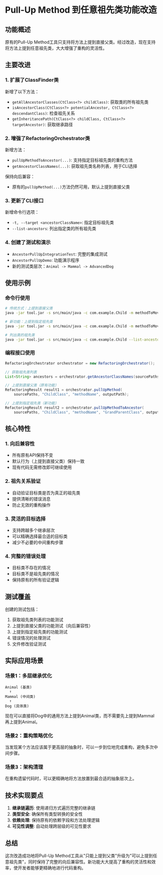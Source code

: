 # Pull-Up Method 到任意祖先类功能改造

## 功能概述

原有的Pull-Up Method工具只支持将方法上提到直接父类。经过改造，现在支持将方法上提到任意祖先类，大大增强了重构的灵活性。

## 主要改进

### 1. 扩展了ClassFinder类

新增了以下方法：
- `getAllAncestorClasses(CtClass<?> childClass)`: 获取类的所有祖先类
- `isAncestorClass(CtClass<?> potentialAncestor, CtClass<?> descendantClass)`: 检查祖先关系
- `getInheritancePath(CtClass<?> childClass, CtClass<?> targetAncestor)`: 获取继承路径

### 2. 增强了RefactoringOrchestrator类

新增方法：
- `pullUpMethodToAncestor(...)`: 支持指定目标祖先类的重构方法
- `getAncestorClassNames(...)`: 获取祖先类名称列表，用于CLI选择

保持向后兼容：
- 原有的`pullUpMethod(...)`方法仍然可用，默认上提到直接父类

### 3. 更新了CLI接口

新增命令行选项：
- `-t, --target <ancestorClassName>`: 指定目标祖先类
- `--list-ancestors`: 列出指定类的所有祖先类

### 4. 创建了测试和演示

- `AncestorPullUpIntegrationTest`: 完整的集成测试
- `AncestorPullUpDemo`: 功能演示程序
- 新的测试类层次：`Animal -> Mammal -> AdvancedDog`

## 使用示例

### 命令行使用

```bash
# 传统方式：上提到直接父类
java -jar tool.jar -s src/main/java -c com.example.Child -m methodToMove

# 新功能：上提到指定祖先类
java -jar tool.jar -s src/main/java -c com.example.Child -m methodToMove -t com.example.GrandParent

# 列出类的祖先类
java -jar tool.jar -s src/main/java -c com.example.Child --list-ancestors
```

### 编程接口使用

```java
RefactoringOrchestrator orchestrator = new RefactoringOrchestrator();

// 获取祖先类列表
List<String> ancestors = orchestrator.getAncestorClassNames(sourcePaths, "ChildClass");

// 上提到直接父类（原有功能）
RefactoringResult result1 = orchestrator.pullUpMethod(
    sourcePaths, "ChildClass", "methodName", outputPath);

// 上提到指定祖先类（新功能）
RefactoringResult result2 = orchestrator.pullUpMethodToAncestor(
    sourcePaths, "ChildClass", "methodName", "GrandParentClass", outputPath);
```

## 核心特性

### 1. 向后兼容性
- 所有原有API保持不变
- 默认行为（上提到直接父类）保持一致
- 现有代码无需修改即可继续使用

### 2. 祖先关系验证
- 自动验证目标类是否为真正的祖先类
- 提供清晰的错误消息
- 防止无效的重构操作

### 3. 灵活的目标选择
- 支持跨越多个继承层次
- 可以精确选择最合适的目标类
- 减少不必要的中间重构步骤

### 4. 完整的错误处理
- 目标类不存在的情况
- 目标类不是祖先类的情况
- 保持原有的所有验证逻辑

## 测试覆盖

创建的测试包括：
1. 获取祖先类列表的功能测试
2. 上提到直接父类的功能测试（向后兼容性）
3. 上提到指定祖先类的功能测试
4. 错误情况的处理测试
5. 文件修改验证测试

## 实际应用场景

### 场景1：多层继承优化
```
Animal (基类)
  ↑
Mammal (中间类)
  ↑
Dog (具体类)
```

现在可以直接将Dog中的通用方法上提到Animal类，而不需要先上提到Mammal再上提到Animal。

### 场景2：重构策略优化
当发现某个方法应该属于更高层的抽象时，可以一步到位地完成重构，避免多次中间步骤。

### 场景3：架构清理
在重构遗留代码时，可以更精确地将方法放置到最合适的抽象层次上。

## 技术实现要点

1. **继承链遍历**: 使用递归方式遍历完整的继承链
2. **类型安全**: 确保所有类型转换的安全性
3. **依赖处理**: 保持原有的依赖字段和方法处理逻辑
4. **可见性调整**: 自动处理跨层级的可见性要求

## 总结

这次改造成功地将Pull-Up Method工具从"只能上提到父类"升级为"可以上提到任意祖先类"，同时保持了完整的向后兼容性。新功能大大提高了重构的灵活性和效率，使开发者能够更精确地进行代码重构。

